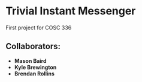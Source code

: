 # Trivial Instant Messenger

First project for COSC 336

## Collaborators:
  * **Mason Baird**
  * **Kyle Brewington**
  * **Brendan Rollins**
